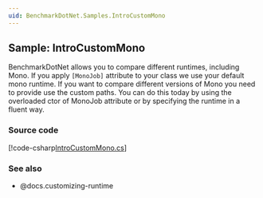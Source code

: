 ```yaml
---
uid: BenchmarkDotNet.Samples.IntroCustomMono
---
```


## Sample: IntroCustomMono

BenchmarkDotNet allows you to compare different runtimes, including Mono.
If you apply `[MonoJob]` attribute to your class we use your default mono runtime.
If you want to compare different versions of Mono you need to provide use the custom paths.
You can do this today by using the overloaded ctor of MonoJob attribute or by specifying the runtime in a fluent way.

### Source code

[!code-csharp[IntroCustomMono.cs](../../../samples/BenchmarkDotNet.Samples/IntroCustomMono.cs)]

### See also

* @docs.customizing-runtime